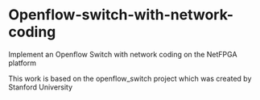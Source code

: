 # Openflow-switch-with-network-coding
Implement an Openflow Switch with network coding on the NetFPGA platform

This work is based on the openflow_switch project
which was created by Stanford University
